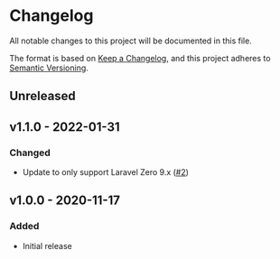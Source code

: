 # Changelog

All notable changes to this project will be documented in this file.

The format is based on [Keep a Changelog](https://keepachangelog.com), and this project adheres to [Semantic Versioning](https://semver.org).

## Unreleased

## v1.1.0 - 2022-01-31

### Changed
- Update to only support Laravel Zero 9.x ([#2](https://github.com/owenvoke/laravel-zero-docker/pull/2))

## v1.0.0 - 2020-11-17

### Added
- Initial release

